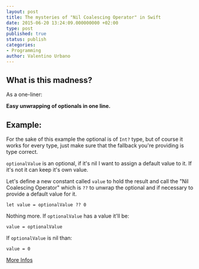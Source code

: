 ```yaml
---
layout: post
title: The mysteries of "Nil Coalescing Operator" in Swift
date: 2015-06-20 13:24:09.000000000 +02:00
type: post
published: true
status: publish
categories:
- Programming
author: Valentino Urbano 
---
```


## What is this madness?

As a one-liner:

**Easy unwrapping of optionals in one line.**

## Example:

For the sake of this example the optional is of `Int?` type, but of course it works for every type, just make sure that the fallback you're providing is type correct.

`optionalValue` is an optional, if it's nil I want to assign a default value to it. If it's not it can keep it's own value.

Let's define a new constant called `value` to hold the result and call the "Nil Coalescing Operator" which is `??` to unwrap the optional and if necessary to provide a default value for it.

    let value = optionalValue ?? 0

Nothing more. If `optionalValue` has a value it'll be:

    value = optionalValue

If `optionalValue` is nil than:

    value = 0

[More Infos][0]


[0]: http://en.wikipedia.org/wiki/Null_coalescing_operator#Swift